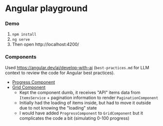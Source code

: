 # Angular playground

### Demo

1. `npm install`
2. `ng serve`
3. Then open http://localhost:4200/

### Components

Used https://angular.dev/ai/develop-with-ai (`best-practices.md` for LLM context to review the code for Angular best practices).

* [Progress Component](src/app/components/progress/progress.component.ts)
* [Grid Component](src/app/components/grid/grid.component.ts)
  * Kept the component dumb, it receives "API" items data from `ItemsService` + pagination information to render `PaginationComponent`
  * Initially had the loading of items inside, but had to move it outside due to not knowing the "loading" state
  * I would have added `ProgressComponent` to `GridComponent` but it complicates the code a bit (simulating 0-100 progress)
